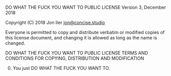 DO WHAT THE FUCK YOU WANT TO PUBLIC LICENSE 
Version 3, December 2018

Copyright (C) 2018 Jon Iler <jon@concise.studio> 

 Everyone is permitted to copy and distribute verbatim or modified 
 copies of this license document, and changing it is allowed as long 
 as the name is changed. 

DO WHAT THE FUCK YOU WANT TO PUBLIC LICENSE 
TERMS AND CONDITIONS FOR COPYING, DISTRIBUTION AND MODIFICATION 

0. You just DO WHAT THE FUCK YOU WANT TO.